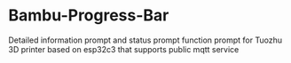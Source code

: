 # Bambu-Progress-Bar
Detailed information prompt and status prompt function prompt for Tuozhu 3D printer based on esp32c3 that supports public mqtt service

